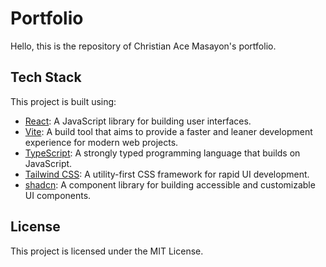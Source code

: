 # Portfolio

Hello, this is the repository of Christian Ace Masayon's portfolio.

## Tech Stack

This project is built using:

- [React](https://reactjs.org/): A JavaScript library for building user interfaces.
- [Vite](https://vitejs.dev/): A build tool that aims to provide a faster and leaner development experience for modern web projects.
- [TypeScript](https://www.typescriptlang.org/): A strongly typed programming language that builds on JavaScript.
- [Tailwind CSS](https://tailwindcss.com/): A utility-first CSS framework for rapid UI development.
- [shadcn](https://ui.shadcn.com/): A component library for building accessible and customizable UI components.


## License

This project is licensed under the MIT License.